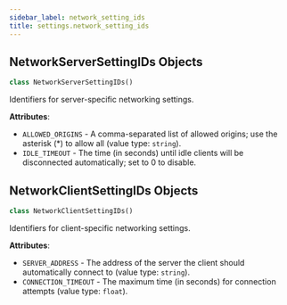 ```yaml
---
sidebar_label: network_setting_ids
title: settings.network_setting_ids
---
```


## NetworkServerSettingIDs Objects

```python
class NetworkServerSettingIDs()
```

Identifiers for server-specific networking settings.

**Attributes**:

- `ALLOWED_ORIGINS` - A comma-separated list of allowed origins; use the asterisk (*) to allow all (value type: ``string``).
- `IDLE_TIMEOUT` - The time (in seconds) until idle clients will be disconnected automatically; set to 0 to disable.

## NetworkClientSettingIDs Objects

```python
class NetworkClientSettingIDs()
```

Identifiers for client-specific networking settings.

**Attributes**:

- `SERVER_ADDRESS` - The address of the server the client should automatically connect to (value type: ``string``).
- `CONNECTION_TIMEOUT` - The maximum time (in seconds) for connection attempts (value type: ``float``).

